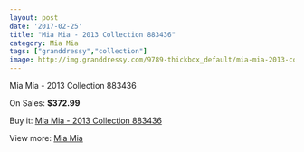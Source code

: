 ```yaml
---
layout: post
date: '2017-02-25'
title: "Mia Mia - 2013 Collection 883436"
category: Mia Mia
tags: ["granddressy","collection"]
image: http://img.granddressy.com/9789-thickbox_default/mia-mia-2013-collection-883436.jpg
---
```

Mia Mia - 2013 Collection 883436

On Sales: **$372.99**
<a href="https://www.granddressy.com/en/mia-mia/8946-mia-mia-2013-collection-883436.html"><amp-img layout="responsive" width="600" height="600" src="//img.granddressy.com/9789-thickbox_default/mia-mia-2013-collection-883436.jpg" alt="Mia Mia - 2013 Collection 883436 0" /></a>

Buy it: [Mia Mia - 2013 Collection 883436](https://www.granddressy.com/en/mia-mia/8946-mia-mia-2013-collection-883436.html "Mia Mia - 2013 Collection 883436")

View more: [Mia Mia](https://www.granddressy.com/en/283-mia-mia "Mia Mia")